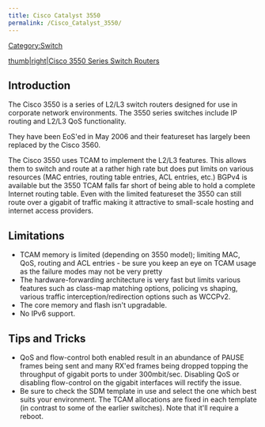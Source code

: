 ```yaml
---
title: Cisco Catalyst 3550
permalink: /Cisco_Catalyst_3550/
---
```


[Category:Switch](/Category:Switch "wikilink")

[thumb|right|Cisco 3550 Series Switch Routers](/Image:c3550.jpg "wikilink")

Introduction
------------

The Cisco 3550 is a series of L2/L3 switch routers designed for use in corporate network environments. The 3550 series switches include IP routing and L2/L3 QoS functionality.

They have been EoS'ed in May 2006 and their featureset has largely been replaced by the Cisco 3560.

The Cisco 3550 uses TCAM to implement the L2/L3 features. This allows them to switch and route at a rather high rate but does put limits on various resources (MAC entries, routing table entries, ACL entries, etc.) BGPv4 is available but the 3550 TCAM falls far short of being able to hold a complete Internet routing table. Even with the limited featureset the 3550 can still route over a gigabit of traffic making it attractive to small-scale hosting and internet access providers.

Limitations
-----------

-   TCAM memory is limited (depending on 3550 model); limiting MAC, QoS, routing and ACL entries - be sure you keep an eye on TCAM usage as the failure modes may not be very pretty
-   The hardware-forwarding architecture is very fast but limits various features such as class-map matching options, policing vs shaping, various traffic interception/redirection options such as WCCPv2.
-   The core memory and flash isn't upgradable.
-   No IPv6 support.

Tips and Tricks
---------------

-   QoS and flow-control both enabled result in an abundance of PAUSE frames being sent and many RX'ed frames being dropped topping the throughput of gigabit ports to under 300mbit/sec. Disabling QoS or disabling flow-control on the gigabit interfaces will rectify the issue.
-   Be sure to check the SDM template in use and select the one which best suits your environment. The TCAM allocations are fixed in each template (in contrast to some of the earlier switches). Note that it'll require a reboot.
